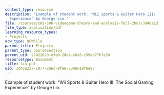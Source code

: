```yaml
---
content_type: resource
description: 'Example of student work: "Wii Sports & Guitar Hero III: The Social Gaming
  Experience" by George Lin.'
file: /courses/cms-600-videogame-theory-and-analysis-fall-2007/3d46a23710772a6d9fe6534e019f6e93_lin.pdf
file_type: application/pdf
learning_resource_types:
- Projects
ocw_type: OCWFile
parent_title: Projects
parent_type: CourseSection
parent_uid: 27422620-efa8-2dce-c8e8-c59eb7767e9b
resourcetype: Document
title: lin.pdf
uid: 3d46a237-1077-2a6d-9fe6-534e019f6e93
---
```

Example of student work: "Wii Sports & Guitar Hero III: The Social Gaming Experience" by George Lin.


